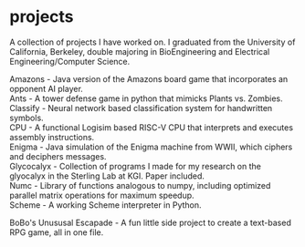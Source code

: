 # projects
A collection of projects I have worked on.
I graduated from the University of California, Berkeley, double majoring in BioEngineering and Electrical Engineering/Computer Science.

Amazons - Java version of the Amazons board game that incorporates an opponent AI player. \
Ants - A tower defense game in python that mimicks Plants vs. Zombies. \
Classify - Neural network based classification system for handwritten symbols. \
CPU - A functional Logisim based RISC-V CPU that interprets and executes assembly instructions. \
Enigma - Java simulation of the Enigma machine from WWII, which ciphers and deciphers messages. \
Glycocalyx - Collection of programs I made for my research on the glyocalyx in the Sterling Lab at KGI. Paper included. \
Numc - Library of functions analogous to numpy, including optimized parallel matrix operations for maximum speedup. \
Scheme - A working Scheme interpreter in Python.

BoBo's Unususal Escapade - A fun little side project to create a text-based RPG game, all in one file. 
